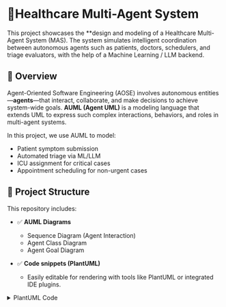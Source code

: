 # 🧠Healthcare Multi-Agent System

This project showcases the **design and modeling of a Healthcare Multi-Agent System (MAS). The system simulates intelligent coordination between autonomous agents such as patients, doctors, schedulers, and triage evaluators, with the help of a Machine Learning / LLM backend.

## 📌 Overview

Agent-Oriented Software Engineering (AOSE) involves autonomous entities—**agents**—that interact, collaborate, and make decisions to achieve system-wide goals. **AUML (Agent UML)** is a modeling language that extends UML to express such complex interactions, behaviors, and roles in multi-agent systems.

In this project, we use AUML to model:
- Patient symptom submission
- Automated triage via ML/LLM
- ICU assignment for critical cases
- Appointment scheduling for non-urgent cases

## 📁 Project Structure

This repository includes:

- ✅ **AUML Diagrams**
  - Sequence Diagram (Agent Interaction)
  - Agent Class Diagram
  - Agent Goal Diagram

- ✅ **Code snippets (PlantUML)**
  - Easily editable for rendering with tools like PlantUML or integrated IDE plugins.


<details>
<summary>PlantUML Code</summary>

```plantuml
@startuml Enhanced Healthcare Agent System Sequence
...
@enduml
